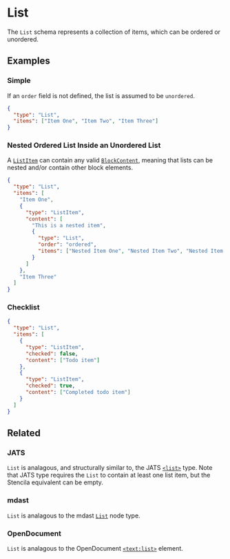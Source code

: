 # List

The `List` schema represents a collection of items, which can be ordered or unordered.

## Examples

### Simple

If an `order` field is not defined, the list is assumed to be `unordered`.

```json
{
  "type": "List",
  "items": ["Item One", "Item Two", "Item Three"]
}
```

### Nested Ordered List Inside an Unordered List

A [`ListItem`](/schema/ListItem) can contain any valid [`BlockContent`](/schema/BlockContent), meaning that lists can be nested and/or contain other block elements.

```json
{
  "type": "List",
  "items": [
    "Item One",
    {
      "type": "ListItem",
      "content": [
        "This is a nested item",
        {
          "type": "List",
          "order": "ordered",
          "items": ["Nested Item One", "Nested Item Two", "Nested Item Three"]
        }
      ]
    },
    "Item Three"
  ]
}
```

### Checklist

```json
{
  "type": "List",
  "items": [
    {
      "type": "ListItem",
      "checked": false,
      "content": ["Todo item"]
    },
    {
      "type": "ListItem",
      "checked": true,
      "content": ["Completed todo item"]
    }
  ]
}
```

## Related

### JATS

`List` is analagous, and structurally similar to, the JATS
[`<list>`](https://jats.nlm.nih.gov/articleauthoring/tag-library/1.2/element/list.html)
type. Note that JATS type requires the `List` to contain at least one list
item, but the Stencila equivalent can be empty.

### mdast

`List` is analagous to the mdast
[`List`](https://github.com/syntax-tree/mdast#list) node type.

### OpenDocument

`List` is analagous to the OpenDocument
[`<text:list>`](http://docs.oasis-open.org/office/v1.2/os/OpenDocument-v1.2-os-part1.html#__RefHeading__1415148_253892949)
element.
